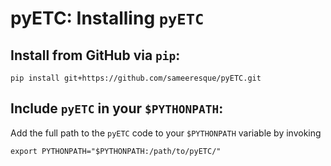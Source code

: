 # pyETC: Installing `pyETC`

## **Install from GitHub via `pip`:**

```
pip install git+https://github.com/sameeresque/pyETC.git
```

## **Include `pyETC` in your `$PYTHONPATH`:**

Add the full path to the `pyETC` code to your `$PYTHONPATH` variable by invoking 

```
export PYTHONPATH="$PYTHONPATH:/path/to/pyETC/"
```
